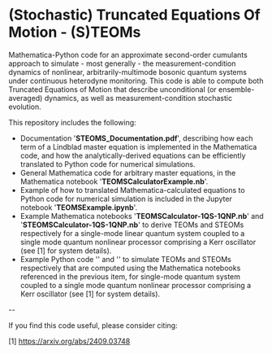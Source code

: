 # (Stochastic) Truncated Equations Of Motion - (S)TEOMs
Mathematica-Python code for an approximate second-order cumulants approach to simulate - most generally - the measurement-condition dynamics of nonlinear, arbitrarily-multimode bosonic quantum systems under continuous heterodyne monitoring.
This code is able to compute both Truncated Equations of Motion that describe unconditional (or ensemble-averaged) dynamics, as well as measurement-condition stochastic evolution.

This repository includes the following:
- Documentation '**STEOMS_Documentation.pdf**', describing how each term of a Lindblad master equation is implemented in the Mathematica code, and how the analytically-derived equations can be efficiently translated to Python code for numerical simulations.
- General Mathematica code for arbitrary master equations, in the Mathematica notebook '**TEOMSCalculatorExample.nb**'.
- Example of how to translated Mathematica-calculated equations to Python code for numerical simulation  is included in the Jupyter notebook '**TEOMSExample.ipynb**'.
- Example Mathematica notebooks '**TEOMSCalculator-1QS-1QNP.nb**' and '**STEOMSCalculator-1QS-1QNP.nb**' to derive TEOMs and STEOMs respectively for a single-mode linear quantum system coupled to a single mode quantum nonlinear processor comprising a Kerr oscillator (see [1] for system details).
- Example Python code '' and '' to simulate TEOMs and STEOMs respectively that are computed using the Mathematica notebooks referenced in the previous item, for single-mode quantum system coupled to a single mode quantum nonlinear processor comprising a Kerr oscillator (see [1] for system details).

--

If you find this code useful, please consider citing: 

[1] https://arxiv.org/abs/2409.03748
